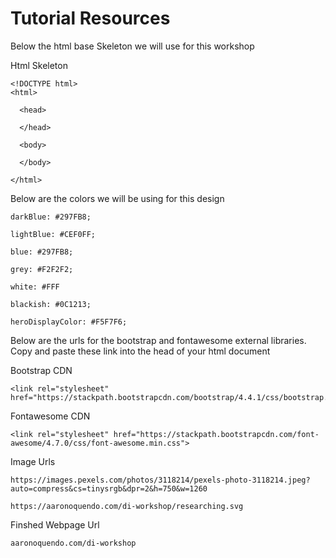 # Tutorial Resources

Below the html base Skeleton we will use for this workshop

Html Skeleton

    <!DOCTYPE html>
    <html>

      <head>

      </head>

      <body>

      </body>

    </html>

Below are the colors we will be using for this design

    darkBlue: #297FB8;

    lightBlue: #CEF0FF;

    blue: #297FB8;

    grey: #F2F2F2;

    white: #FFF

    blackish: #0C1213;
    
    heroDisplayColor: #F5F7F6;

Below are the urls for the bootstrap and fontawesome external libraries. 
Copy and paste these link into the head of your html document

Bootstrap CDN

    <link rel="stylesheet" href="https://stackpath.bootstrapcdn.com/bootstrap/4.4.1/css/bootstrap.min.css">

Fontawesome CDN
    
    <link rel="stylesheet" href="https://stackpath.bootstrapcdn.com/font-awesome/4.7.0/css/font-awesome.min.css">


Image Urls

    https://images.pexels.com/photos/3118214/pexels-photo-3118214.jpeg?auto=compress&cs=tinysrgb&dpr=2&h=750&w=1260

    https://aaronoquendo.com/di-workshop/researching.svg


Finshed Webpage Url

    aaronoquendo.com/di-workshop
